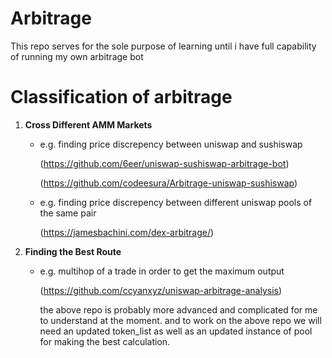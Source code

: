 # Arbitrage
This repo serves for the sole purpose of learning until i have full capability of running my own arbitrage bot

# Classification of arbitrage

1. __Cross Different AMM Markets__
   - e.g. finding price discrepency between uniswap and sushiswap
  
     
       (https://github.com/6eer/uniswap-sushiswap-arbitrage-bot)

       (https://github.com/codeesura/Arbitrage-uniswap-sushiswap)


   - e.g. finding price discrepency between different uniswap pools of the same pair
  
     
       (https://jamesbachini.com/dex-arbitrage/)
1. __Finding the Best Route__
   - e.g. multihop of a trade in order to get the maximum output
  
     
       (https://github.com/ccyanxyz/uniswap-arbitrage-analysis)

   
       the above repo is probably more advanced and complicated for me to understand at the moment.
       and to work on the above repo we will need an updated token_list as well as an updated instance of pool for making the best calculation.
     
     
